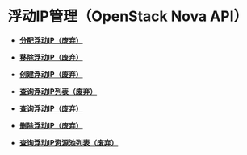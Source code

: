 # 浮动IP管理（OpenStack Nova API）<a name="ecs_03_1300"></a>

-   **[分配浮动IP（废弃）](分配浮动IP（废弃）.md)**  

-   **[移除浮动IP（废弃）](移除浮动IP（废弃）.md)**  

-   **[创建浮动IP（废弃）](创建浮动IP（废弃）.md)**  

-   **[查询浮动IP列表（废弃）](查询浮动IP列表（废弃）.md)**  

-   **[查询浮动IP（废弃）](查询浮动IP（废弃）.md)**  

-   **[删除浮动IP（废弃）](删除浮动IP（废弃）.md)**  

-   **[查询浮动IP资源池列表（废弃）](查询浮动IP资源池列表（废弃）.md)**  

